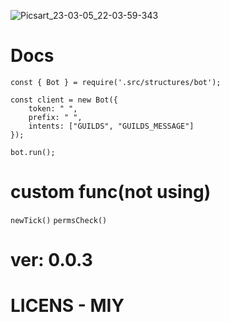 ![Picsart_23-03-05_22-03-59-343](https://user-images.githubusercontent.com/126949734/222983240-37fecf1e-dd7c-4baa-88a1-1a281a0328ce.jpg)
# Docs

```
const { Bot } = require('.src/structures/bot');

const client = new Bot({
    token: " ",
    prefix: " ",
    intents: ["GUILDS", "GUILDS_MESSAGE"]
});

bot.run();
```

# custom func(not using)

`newTick()`
`permsCheck()`

# ver: 0.0.3

# LICENS - MIY
